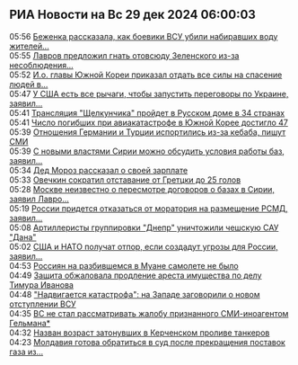 <h2>РИА Новости на Вс 29 дек 2024 06:00:03</h2>
<div class="rssn table">
  <span class="smaller gray hspace">05:56</span>
  <a class="nodecor" href="https://ria.ru/20241229/selidovo-1991954417.html">Беженка рассказала, как боевики ВСУ убили набиравших воду жителей...</a>
</div>
<div class="rssn table">
  <span class="smaller gray hspace">05:55</span>
  <a class="nodecor" href="https://ria.ru/20241229/lavrov-1991954253.html">Лавров предложил гнать отовсюду Зеленского из-за несоблюдения...</a>
</div>
<div class="rssn table">
  <span class="smaller gray hspace">05:52</span>
  <a class="nodecor" href="https://ria.ru/20241229/aviakatastrofa-1991953938.html">И.о. главы Южной Кореи приказал отдать все силы на спасение людей в...</a>
</div>
<div class="rssn table">
  <span class="smaller gray hspace">05:47</span>
  <a class="nodecor" href="https://ria.ru/20241229/lavrov-1991953486.html">У США есть все рычаги, чтобы запустить переговоры по Украине, заявил...</a>
</div>
<div class="rssn table">
  <span class="smaller gray hspace">05:41</span>
  <a class="nodecor" href="https://ria.ru/20241229/rossotrudnichestvo-1991952645.html">Трансляция "Щелкунчика" пройдет в Русском доме в 34 странах</a>
</div>
<div class="rssn table">
  <span class="smaller gray hspace">05:41</span>
  <a class="nodecor" href="https://ria.ru/20241229/aviakatastrofa-1991953147.html">Число погибших при авиакатастрофе в Южной Корее достигло 47</a>
</div>
<div class="rssn table">
  <span class="smaller gray hspace">05:39</span>
  <a class="nodecor" href="https://ria.ru/20241229/turetskaya_shaurma-1991952156.html">Отношения Германии и Турции испортились из-за кебаба, пишут СМИ</a>
</div>
<div class="rssn table">
  <span class="smaller gray hspace">05:39</span>
  <a class="nodecor" href="https://ria.ru/20241229/lavrov-1991952924.html">С новыми властями Сирии можно обсудить условия работы баз, заявил...</a>
</div>
<div class="rssn table">
  <span class="smaller gray hspace">05:34</span>
  <a class="nodecor" href="https://ria.ru/20241229/moroz-1991952456.html">Дед Мороз рассказал о своей зарплате</a>
</div>
<div class="rssn table">
  <span class="smaller gray hspace">05:33</span>
  <a class="nodecor" href="https://rsport.ria.ru/20241229/khokkey-1991952354.html">Овечкин сократил отставание от Гретцки до 25 голов</a>
</div>
<div class="rssn table">
  <span class="smaller gray hspace">05:28</span>
  <a class="nodecor" href="https://ria.ru/20241229/lavrov-1991951915.html">Москве неизвестно о пересмотре договоров о базах в Сирии, заявил Лавро...</a>
</div>
<div class="rssn table">
  <span class="smaller gray hspace">05:19</span>
  <a class="nodecor" href="https://ria.ru/20241229/lavrov-1991951652.html">России придется отказаться от моратория на размещение РСМД, заявил...</a>
</div>
<div class="rssn table">
  <span class="smaller gray hspace">05:08</span>
  <a class="nodecor" href="https://ria.ru/20241229/spetsoperatsiya-1991951464.html">Артиллеристы группировки "Днепр" уничтожили чешскую САУ "Дана"</a>
</div>
<div class="rssn table">
  <span class="smaller gray hspace">05:02</span>
  <a class="nodecor" href="https://ria.ru/20241229/lavrov-1991951267.html">США и НАТО получат отпор, если создадут угрозы для России, заявил...</a>
</div>
<div class="rssn table">
  <span class="smaller gray hspace">04:53</span>
  <a class="nodecor" href="https://ria.ru/20241229/aviakatastrofa-1991950962.html">Россиян на разбившемся в Муане самолете не было</a>
</div>
<div class="rssn table">
  <span class="smaller gray hspace">04:49</span>
  <a class="nodecor" href="https://ria.ru/20241229/ivanov-1991950868.html">Защита обжаловала продление ареста имущества по делу Тимура Иванова</a>
</div>
<div class="rssn table">
  <span class="smaller gray hspace">04:48</span>
  <a class="nodecor" href="https://ria.ru/20241229/merkuris-1991950648.html">"Надвигается катастрофа": на Западе заговорили о новом отступлении ВСУ</a>
</div>
<div class="rssn table">
  <span class="smaller gray hspace">04:35</span>
  <a class="nodecor" href="https://ria.ru/20241229/gelman-1991950399.html">ВС не стал рассматривать жалобу признанного СМИ-иноагентом Гельмана*</a>
</div>
<div class="rssn table">
  <span class="smaller gray hspace">04:32</span>
  <a class="nodecor" href="https://ria.ru/20241229/suda-1991950119.html">Назван возраст затонувших в Керченском проливе танкеров</a>
</div>
<div class="rssn table">
  <span class="smaller gray hspace">04:23</span>
  <a class="nodecor" href="https://ria.ru/20241229/moldavija-1991949659.html">Молдавия готова обратиться в суд после прекращения поставок газа из...</a>
</div>
